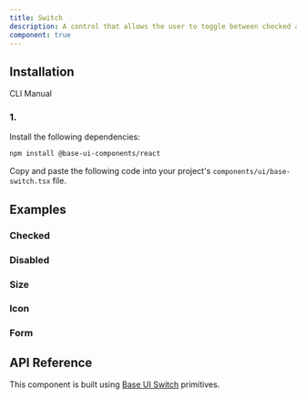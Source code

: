 ```yaml
---
title: Switch
description: A control that allows the user to toggle between checked and unchecked states.
component: true
---
```


## Installation

  CLI
  Manual

### 1. 
Install the following dependencies:

```bash
npm install @base-ui-components/react
```

Copy and paste the following code into your project's `components/ui/base-switch.tsx` file.

## Examples

### Checked

### Disabled

### Size

### Icon

### Form

## API Reference

This component is built using [Base UI Switch](https://base-ui.com/react/components/switch) primitives.